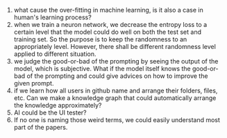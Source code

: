 1. what cause the over-fitting in machine learning, is it also a case in human's learning process?
2. when we train a neuron network, we decrease the entropy loss to a certain level that the model could do well on 
   both the test set and training set. So the purpose is to keep the randomness to an appropriately level. However, 
   there shall be different randomness level applied to different situation.
3. we judge the good-or-bad of the prompting by seeing the output of the model, which is subjective. What if the model
   itself knows the good-or-bad of the prompting and could give advices on how to improve the given prompt. 
4. if we learn how all users in github name and arrange their folders, files, etc. Can we make a knowledge graph that 
   could automatically arrange the knowledge approximately?
5. AI could be the UI tester?
6. If no one is naming those weird terms, we could easily understand most part of the papers.